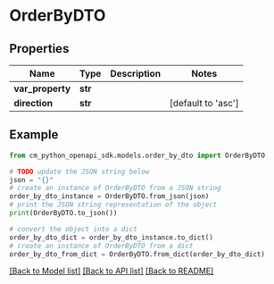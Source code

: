 # OrderByDTO


## Properties

Name | Type | Description | Notes
------------ | ------------- | ------------- | -------------
**var_property** | **str** |  | 
**direction** | **str** |  | [default to 'asc']

## Example

```python
from cm_python_openapi_sdk.models.order_by_dto import OrderByDTO

# TODO update the JSON string below
json = "{}"
# create an instance of OrderByDTO from a JSON string
order_by_dto_instance = OrderByDTO.from_json(json)
# print the JSON string representation of the object
print(OrderByDTO.to_json())

# convert the object into a dict
order_by_dto_dict = order_by_dto_instance.to_dict()
# create an instance of OrderByDTO from a dict
order_by_dto_from_dict = OrderByDTO.from_dict(order_by_dto_dict)
```
[[Back to Model list]](../README.md#documentation-for-models) [[Back to API list]](../README.md#documentation-for-api-endpoints) [[Back to README]](../README.md)


